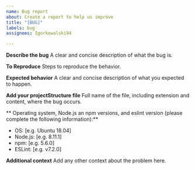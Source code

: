```yaml
---
name: Bug report
about: Create a report to help us improve
title: "[BUG]"
labels: bug
assignees: Igorkowalski94

---
```


**Describe the bug**
A clear and concise description of what the bug is.

**To Reproduce**
Steps to reproduce the behavior.

**Expected behavior**
A clear and concise description of what you expected to happen.

**Add your projectStructure file**
Full name of the file, including extension and content, where the bug occurs.

** Operating system, Node.js an npm versions, and eslint version (please complete the following information):**
 - OS: [e.g. Ubuntu 18.04]
 - Node.js: [e.g. 8.11.1]
 - npm: [e.g. 5.6.0]
 - ESLint: [e.g. v7.2.0]

**Additional context**
Add any other context about the problem here.
